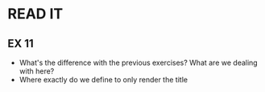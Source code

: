 # READ IT
## EX 11
* What's the difference with the previous exercises? What are we dealing with here?
* Where exactly do we define to only render the title